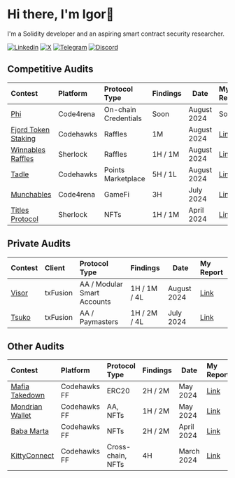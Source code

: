 # Hi there, I'm Igor👋

I'm a Solidity developer and an aspiring smart contract security researcher.

[![Linkedin](https://img.shields.io/badge/LinkedIn-0077B5?style=for-the-badge&logo=linkedin&logoColor=white)](https://www.linkedin.com/in/igor-roncevic/)
[![X](https://img.shields.io/badge/Twitter-000000?style=for-the-badge&logo=X&logoColor=white)](https://twitter.com/irondevx)
[![Telegram](https://img.shields.io/badge/Telegram-26A5E4?style=for-the-badge&logo=telegram&logoColor=white)](https://t.me/irondevx)
[![Discord](https://img.shields.io/badge/Discord-5865F2?style=for-the-badge&logo=discord&logoColor=white)](https://discordapp.com/users/422520142929592351)

## Competitive Audits

| Contest                                                            | Platform  | Protocol Type        | Findings | Date        | My Report                                                       |
| :----------------------------------------------------------------- | :-------- | :------------------- | :------- | ----------- | :-------------------------------------------------------------- |
| [Phi](https://code4rena.com/audits/2024-08-phi)                    | Code4rena | On-chain Credentials | Soon     | August 2024 | Soon                                                            |
| [Fjord Token Staking](https://codehawks.cyfrin.io/c/2024-08-fjord) | Codehawks | Raffles              | 1M       | August 2024 | [Link](./reports/competitive/202408_Codehawks_Fjord.md)         |
| [Winnables Raffles](https://audits.sherlock.xyz/contests/516)      | Sherlock  | Raffles              | 1H / 1M  | August 2024 | [Link](./reports/competitive/202408_Sherlock_Winnables.md)      |
| [Tadle](https://codehawks.cyfrin.io/c/2024-08-tadle)               | Codehawks | Points Marketplace   | 5H / 1L  | August 2024 | [Link](./reports/competitive/202408_Codehawks_Tadle.md)         |
| [Munchables](https://code4rena.com/audits/2024-07-munchables)      | Code4rena | GameFi               | 3H       | July 2024   | [Link](./reports/competitive/202407_Code4rena_Munchables.md)    |
| [Titles Protocol](https://audits.sherlock.xyz/contests/326)        | Sherlock  | NFTs                 | 1H / 1M  | April 2024  | [Link](./reports/competitive/202404_Sherlock_TitlesProtocol.md) |

## Private Audits

| Contest                              | Client   | Protocol Type               | Findings     | Date        | My Report                                          |
| :----------------------------------- | :------- | :-------------------------- | :----------- | ----------- | :------------------------------------------------- |
| [Visor](https://app.txsync.io/visor) | txFusion | AA / Modular Smart Accounts | 1H / 1M / 4L | August 2024 | [Link](./reports/private/202408_txFusion_Visor.md) |
| [Tsuko](https://app.txsync.io/tsuko) | txFusion | AA / Paymasters             | 1H / 2M / 4L | July 2024   | [Link](./reports/private/202407_txFusion_Tsuko.md) |

## Other Audits

| Contest                                                                         | Platform     | Protocol Type     | Findings | Date       | My Report                                                     |
| :------------------------------------------------------------------------------ | :----------- | :---------------- | :------- | ---------- | :------------------------------------------------------------ |
| [Mafia Takedown](https://www.codehawks.com/contests/clwgiehgu00119zwn2xx92ay8)  | Codehawks FF | ERC20             | 2H / 2M  | May 2024   | [Link](./reports/practice/202405_Codehawks_MafiaTakedown.md)  |
| [Mondrian Wallet](https://www.codehawks.com/contests/clvxt8idd00014zcc81dv6rde) | Codehawks FF | AA, NFTs          | 1H / 2M  | May 2024   | [Link](./reports/practice/202405_Codehawks_MondrianWallet.md) |
| [Baba Marta](https://www.codehawks.com/contests/cluseb1bf0001s4tjl2rzajup)      | Codehawks FF | NFTs              | 2H / 2M  | April 2024 | [Link](./reports/practice/202404_Codehawks_BabaMarta.md)      |
| [KittyConnect](https://www.codehawks.com/contests/clu7ddcsa000fcc387vjv6rpt)    | Codehawks FF | Cross-chain, NFTs | 4H       | March 2024 | [Link](./reports/practice/202403_Codehawks_KittyConnect.md)   |
